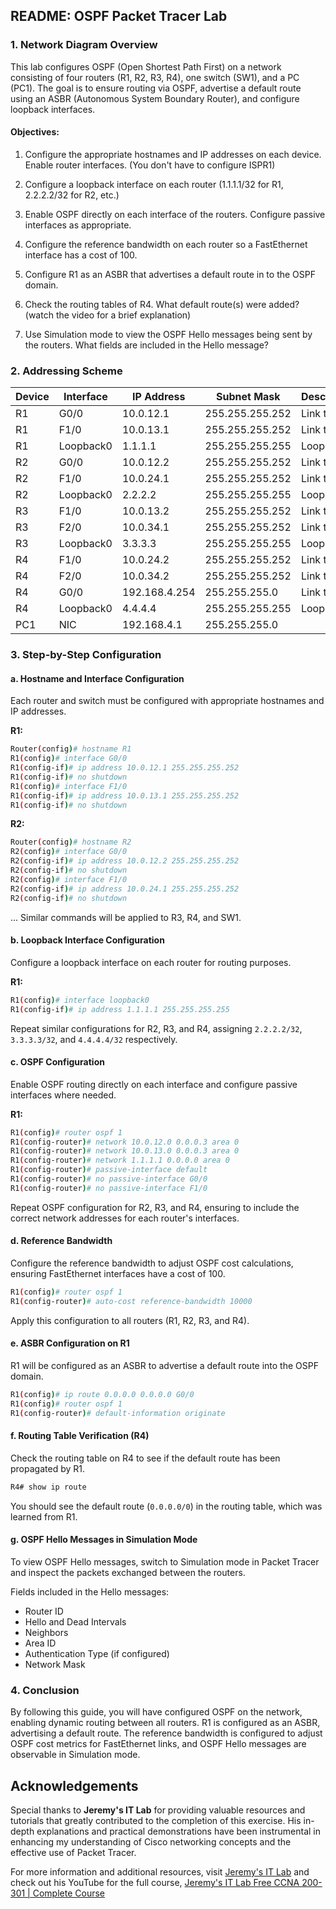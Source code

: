 ## README: OSPF Packet Tracer Lab

### 1. **Network Diagram Overview**
This lab configures OSPF (Open Shortest Path First) on a network consisting of four routers (R1, R2, R3, R4), one switch (SW1), and a PC (PC1). The goal is to ensure routing via OSPF, advertise a default route using an ASBR (Autonomous System Boundary Router), and configure loopback interfaces.
#### Objectives:
1. Configure the appropriate hostnames and IP addresses on each device.  Enable router interfaces.
    (You don't have to configure ISPR1)

2. Configure a loopback interface on each router (1.1.1.1/32 for R1, 2.2.2.2/32 for R2, etc.)

3. Enable OSPF directly on each interface of the routers.
    Configure passive interfaces as appropriate.
 
4. Configure the reference bandwidth on each router so a FastEthernet interface
    has a cost of 100.

5. Configure R1 as an ASBR that advertises a default route in to the OSPF domain.

6. Check the routing tables of R4.  What default route(s) were added?
    (watch the video for a brief explanation)

7. Use Simulation mode to view the OSPF Hello messages being sent by the routers.
    What fields are included in the Hello message?
### 2. **Addressing Scheme**
| **Device** | **Interface** | **IP Address** | **Subnet Mask** | **Description** |
|------------|----------------|----------------|-----------------|-----------------|
| R1         | G0/0           | 10.0.12.1      | 255.255.255.252 | Link to R2      |
| R1         | F1/0           | 10.0.13.1      | 255.255.255.252 | Link to R3      |
| R1         | Loopback0      | 1.1.1.1        | 255.255.255.255 | Loopback        |
| R2         | G0/0           | 10.0.12.2      | 255.255.255.252 | Link to R1      |
| R2         | F1/0           | 10.0.24.1      | 255.255.255.252 | Link to R4      |
| R2         | Loopback0      | 2.2.2.2        | 255.255.255.255 | Loopback        |
| R3         | F1/0           | 10.0.13.2      | 255.255.255.252 | Link to R1      |
| R3         | F2/0           | 10.0.34.1      | 255.255.255.252 | Link to R4      |
| R3         | Loopback0      | 3.3.3.3        | 255.255.255.255 | Loopback        |
| R4         | F1/0           | 10.0.24.2      | 255.255.255.252 | Link to R2      |
| R4         | F2/0           | 10.0.34.2      | 255.255.255.252 | Link to R3      |
| R4         | G0/0           | 192.168.4.254  | 255.255.255.0   | Link to PC1     |
| R4         | Loopback0      | 4.4.4.4        | 255.255.255.255 | Loopback        |
| PC1        | NIC            | 192.168.4.1    | 255.255.255.0   |                 |

### 3. **Step-by-Step Configuration**
#### a. **Hostname and Interface Configuration**
Each router and switch must be configured with appropriate hostnames and IP addresses.

**R1:**
```bash
Router(config)# hostname R1
R1(config)# interface G0/0
R1(config-if)# ip address 10.0.12.1 255.255.255.252
R1(config-if)# no shutdown
R1(config)# interface F1/0
R1(config-if)# ip address 10.0.13.1 255.255.255.252
R1(config-if)# no shutdown
```

**R2:**
```bash
Router(config)# hostname R2
R2(config)# interface G0/0
R2(config-if)# ip address 10.0.12.2 255.255.255.252
R2(config-if)# no shutdown
R2(config)# interface F1/0
R2(config-if)# ip address 10.0.24.1 255.255.255.252
R2(config-if)# no shutdown
```

... Similar commands will be applied to R3, R4, and SW1.

#### b. **Loopback Interface Configuration**
Configure a loopback interface on each router for routing purposes.

**R1:**
```bash
R1(config)# interface loopback0
R1(config-if)# ip address 1.1.1.1 255.255.255.255
```
Repeat similar configurations for R2, R3, and R4, assigning `2.2.2.2/32`, `3.3.3.3/32`, and `4.4.4.4/32` respectively.

#### c. **OSPF Configuration**
Enable OSPF routing directly on each interface and configure passive interfaces where needed.

**R1:**
```bash
R1(config)# router ospf 1
R1(config-router)# network 10.0.12.0 0.0.0.3 area 0
R1(config-router)# network 10.0.13.0 0.0.0.3 area 0
R1(config-router)# network 1.1.1.1 0.0.0.0 area 0
R1(config-router)# passive-interface default
R1(config-router)# no passive-interface G0/0
R1(config-router)# no passive-interface F1/0
```
Repeat OSPF configuration for R2, R3, and R4, ensuring to include the correct network addresses for each router's interfaces.

#### d. **Reference Bandwidth**
Configure the reference bandwidth to adjust OSPF cost calculations, ensuring FastEthernet interfaces have a cost of 100.

```bash
R1(config)# router ospf 1
R1(config-router)# auto-cost reference-bandwidth 10000
```
Apply this configuration to all routers (R1, R2, R3, and R4).

#### e. **ASBR Configuration on R1**
R1 will be configured as an ASBR to advertise a default route into the OSPF domain.

```bash
R1(config)# ip route 0.0.0.0 0.0.0.0 G0/0
R1(config)# router ospf 1
R1(config-router)# default-information originate
```

#### f. **Routing Table Verification (R4)**
Check the routing table on R4 to see if the default route has been propagated by R1.

```bash
R4# show ip route
```
You should see the default route (`0.0.0.0/0`) in the routing table, which was learned from R1.

#### g. **OSPF Hello Messages in Simulation Mode**
To view OSPF Hello messages, switch to Simulation mode in Packet Tracer and inspect the packets exchanged between the routers.

Fields included in the Hello messages:
- Router ID
- Hello and Dead Intervals
- Neighbors
- Area ID
- Authentication Type (if configured)
- Network Mask

### 4. **Conclusion**
By following this guide, you will have configured OSPF on the network, enabling dynamic routing between all routers. R1 is configured as an ASBR, advertising a default route. The reference bandwidth is configured to adjust OSPF cost metrics for FastEthernet links, and OSPF Hello messages are observable in Simulation mode.

## Acknowledgements


Special thanks to **Jeremy's IT Lab** for providing valuable resources and tutorials that greatly contributed to the completion of this exercise. His in-depth explanations and practical demonstrations have been instrumental in enhancing my understanding of Cisco networking concepts and the effective use of Packet Tracer.

For more information and additional resources, visit [Jeremy's IT Lab](https://jeremysitlab.com/) and check out his YouTube for the full course, [Jeremy's IT Lab Free CCNA 200-301 | Complete Course](https://www.youtube.com/playlist?list=PLxbwE86jKRgMpuZuLBivzlM8s2Dk5lXBQ)
